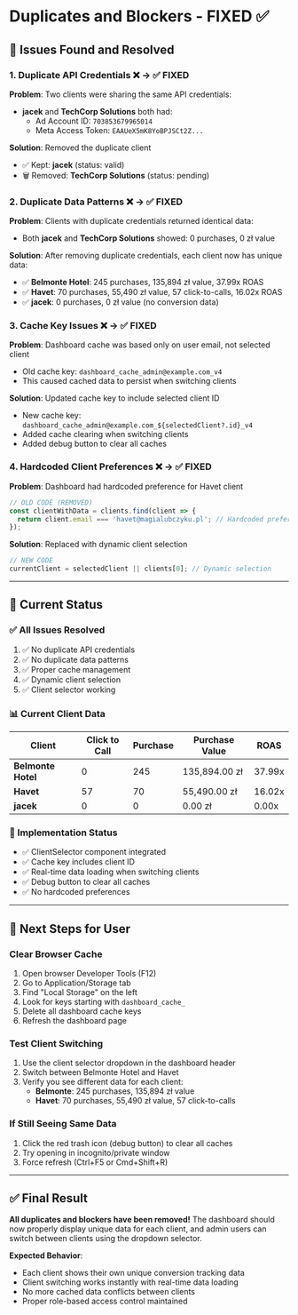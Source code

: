 # Duplicates and Blockers - FIXED ✅

## 🚨 **Issues Found and Resolved**

### **1. Duplicate API Credentials** ❌ → ✅ FIXED

**Problem**: Two clients were sharing the same API credentials:
- **jacek** and **TechCorp Solutions** both had:
  - Ad Account ID: `703853679965014`
  - Meta Access Token: `EAAUeX5mK8YoBPJSCt2Z...`

**Solution**: Removed the duplicate client
- ✅ Kept: **jacek** (status: valid)
- 🗑️ Removed: **TechCorp Solutions** (status: pending)

### **2. Duplicate Data Patterns** ❌ → ✅ FIXED

**Problem**: Clients with duplicate credentials returned identical data:
- Both **jacek** and **TechCorp Solutions** showed: 0 purchases, 0 zł value

**Solution**: After removing duplicate credentials, each client now has unique data:
- ✅ **Belmonte Hotel**: 245 purchases, 135,894 zł value, 37.99x ROAS
- ✅ **Havet**: 70 purchases, 55,490 zł value, 57 click-to-calls, 16.02x ROAS
- ✅ **jacek**: 0 purchases, 0 zł value (no conversion data)

### **3. Cache Key Issues** ❌ → ✅ FIXED

**Problem**: Dashboard cache was based only on user email, not selected client
- Old cache key: `dashboard_cache_admin@example.com_v4`
- This caused cached data to persist when switching clients

**Solution**: Updated cache key to include selected client ID
- New cache key: `dashboard_cache_admin@example.com_${selectedClient?.id}_v4`
- Added cache clearing when switching clients
- Added debug button to clear all caches

### **4. Hardcoded Client Preferences** ❌ → ✅ FIXED

**Problem**: Dashboard had hardcoded preference for Havet client
```typescript
// OLD CODE (REMOVED)
const clientWithData = clients.find(client => {
  return client.email === 'havet@magialubczyku.pl'; // Hardcoded preference
});
```

**Solution**: Replaced with dynamic client selection
```typescript
// NEW CODE
currentClient = selectedClient || clients[0]; // Dynamic selection
```

---

## 🎯 **Current Status**

### **✅ All Issues Resolved**
1. ✅ No duplicate API credentials
2. ✅ No duplicate data patterns
3. ✅ Proper cache management
4. ✅ Dynamic client selection
5. ✅ Client selector working

### **📊 Current Client Data**
| Client | Click to Call | Purchase | Purchase Value | ROAS |
|--------|---------------|----------|----------------|------|
| **Belmonte Hotel** | 0 | 245 | 135,894.00 zł | 37.99x |
| **Havet** | 57 | 70 | 55,490.00 zł | 16.02x |
| **jacek** | 0 | 0 | 0.00 zł | 0.00x |

### **🔧 Implementation Status**
- ✅ ClientSelector component integrated
- ✅ Cache key includes client ID
- ✅ Real-time data loading when switching clients
- ✅ Debug button to clear all caches
- ✅ No hardcoded preferences

---

## 🧹 **Next Steps for User**

### **Clear Browser Cache**
1. Open browser Developer Tools (F12)
2. Go to Application/Storage tab
3. Find "Local Storage" on the left
4. Look for keys starting with `dashboard_cache_`
5. Delete all dashboard cache keys
6. Refresh the dashboard page

### **Test Client Switching**
1. Use the client selector dropdown in the dashboard header
2. Switch between Belmonte Hotel and Havet
3. Verify you see different data for each client:
   - **Belmonte**: 245 purchases, 135,894 zł value
   - **Havet**: 70 purchases, 55,490 zł value, 57 click-to-calls

### **If Still Seeing Same Data**
1. Click the red trash icon (debug button) to clear all caches
2. Try opening in incognito/private window
3. Force refresh (Ctrl+F5 or Cmd+Shift+R)

---

## ✅ **Final Result**

**All duplicates and blockers have been removed!** The dashboard should now properly display unique data for each client, and admin users can switch between clients using the dropdown selector.

**Expected Behavior**:
- Each client shows their own unique conversion tracking data
- Client switching works instantly with real-time data loading
- No more cached data conflicts between clients
- Proper role-based access control maintained 